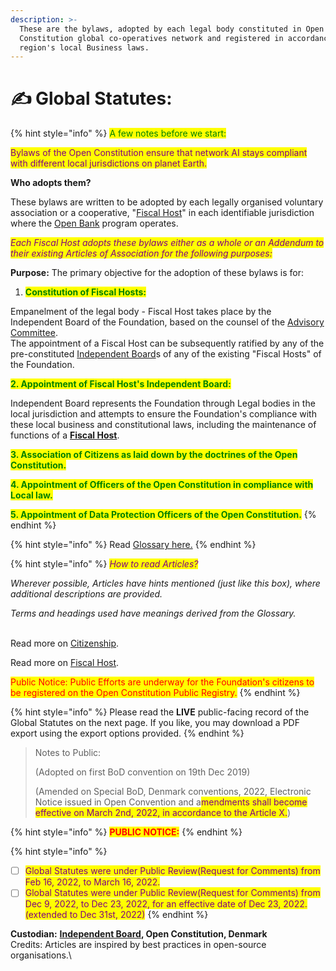 ```yaml
---
description: >-
  These are the bylaws, adopted by each legal body constituted in Open
  Constitution global co-operatives network and registered in accordance with a
  region's local Business laws.
---
```


# ✍️ Global Statutes:

{% hint style="info" %}
<mark style="color:green;">A few notes before we start:</mark>

<mark style="color:purple;">Bylaws of the Open Constitution ensure that network AI stays compliant with different local jurisdictions on planet Earth.</mark>

**Who adopts them?**

These bylaws are written to be adopted by each legally organised voluntary association or a cooperative, "[Fiscal Host](./#global-offices)" in each identifiable jurisdiction where the [Open Bank](https://open-bank.org) program operates.&#x20;

_<mark style="color:purple;">Each Fiscal Host adopts these bylaws either as a whole or an Addendum to their existing Articles of Association for the following purposes:</mark>_&#x20;

**Purpose:** The primary objective for the adoption of these bylaws is for:

1. <mark style="color:green;">**Constitution of Fiscal Hosts:**</mark>&#x20;

Empanelment of the legal body - Fiscal Host takes place by the Independent Board of the Foundation, based on the counsel of the [Advisory Committee](../../foundation/advisory-council.md).  \
The appointment of a Fiscal Host can be subsequently ratified by any of the pre-constituted [Independent Board](../../charters/independent-board.md)s of any of the existing "Fiscal Hosts" of the Foundation.

<mark style="color:green;">**2. Appointment of Fiscal Host's Independent Board:**</mark>

Independent Board represents the Foundation through Legal bodies in the local jurisdiction and attempts to ensure the Foundation's compliance with these local business and constitutional laws, including the maintenance of functions of a [**Fiscal Host**](broken-reference).

<mark style="color:green;">**3. Association of Citizens as laid down by the doctrines of the Open Constitution.**</mark>

<mark style="color:green;">**4. Appointment of Officers of the Open Constitution in compliance with Local law.**</mark>

<mark style="color:green;">**5. Appointment of Data Protection Officers of the Open Constitution.**</mark>
{% endhint %}

{% hint style="info" %}
Read [Glossary here.](../../glossary.md)
{% endhint %}

{% hint style="info" %}
_<mark style="color:purple;">How to read Articles?</mark>_

_Wherever possible, Articles have hints mentioned (just like this box), where additional descriptions are provided._&#x20;

_Terms and headings used have meanings derived from the Glossary._

\
Read more on [Citizenship](../../foundation/citizenship/).&#x20;

Read more on [Fiscal Host](../../fiscal-hosts/fiscal-hosts.md).

<mark style="color:red;">Public Notice: Public Efforts are underway for the Foundation's citizens to be registered on the Open Constitution Public Registry.</mark>
{% endhint %}

{% hint style="info" %}
Please read the **LIVE** public-facing record of the Global Statutes on the next page. If you like, you may download a PDF export using the export options provided.
{% endhint %}

> Notes to Public:
>
> (Adopted on first BoD convention on 19th Dec 2019)
>
> (Amended on Special BoD, Denmark conventions, 2022, Electronic Notice issued in Open Convention and a<mark style="color:purple;">mendments shall become effective on March 2nd, 2022, in accordance to the Article X.</mark>)

{% hint style="info" %}
<mark style="color:red;">**PUBLIC NOTICE:**</mark>&#x20;
{% endhint %}



{% hint style="info" %}
* [ ] <mark style="color:purple;">Global Statutes were under Public Review(Request for Comments) from Feb 16, 2022, to March 16, 2022.</mark>&#x20;
* [ ] <mark style="color:purple;">Global Statutes were under Public Review(Request for Comments) from Dec 9, 2022, to Dec 23, 2022, for an effective date of Dec 23, 2022. (extended to Dec 31st, 2022)</mark>&#x20;
{% endhint %}

**Custodian:** [**Independent Board**](../../charters/independent-board.md)**, Open Constitution, Denmark**\
Credits: Articles are inspired by best practices in open-source organisations.\
